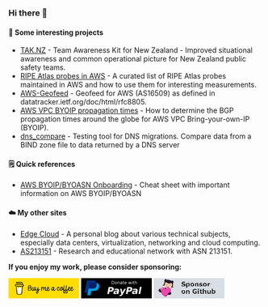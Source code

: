 ### Hi there 👋

#### :telescope: Some interesting projects

* [TAK.NZ](https://github.com/TAK-NZ) - Team Awareness Kit for New Zealand - Improved situational awareness and common operational picture for New Zealand public safety teams.
* [RIPE Atlas probes in AWS](https://github.com/chriselsen/RIPE-Atlas-in-AWS) - A curated list of RIPE Atlas probes maintained in AWS and how to use them for interesting measurements.
* [AWS-Geofeed](https://github.com/chriselsen/AWS-Geofeed) - Geofeed for AWS (AS16509) as defined in datatracker.ietf.org/doc/html/rfc8805.
* [AWS VPC BYOIP propagation times](https://github.com/chriselsen/AWS-BYOIP-Propagation) - How to determine the BGP propagation times around the globe for AWS VPC Bring-your-own-IP (BYOIP).
* [dns_compare](https://github.com/chriselsen/dns_compare) - Testing tool for DNS migrations. Compare data from a BIND zone file to data returned by a DNS server

#### :spiral_notepad: Quick references

* [AWS BYOIP/BYOASN Onboarding](https://gist.github.com/chriselsen/df3a75bccfc305caeca01326df88db2f) - Cheat sheet with important information on AWS BYOIP/BYOASN

#### :cloud: My other sites

* [Edge Cloud](https://www.edge-cloud.net/) - A personal blog about various technical subjects, especially data centers, virtualization, networking and cloud computing.
* [AS213151](https://as213151.net/) - Research and educational network with ASN 213151.

**If you enjoy my work, please consider sponsoring:**

[![Buy Me A Coffee](https://raw.githubusercontent.com/chriselsen/chriselsen/main/buymeacoffee.png)](https://www.buymeacoffee.com/chriselsen)
[![Support via PayPal](https://raw.githubusercontent.com/chriselsen/chriselsen/main/paypal-donate.png)](https://www.paypal.me/christianelsen)
[![Sponsor on Github](https://raw.githubusercontent.com/chriselsen/chriselsen/main/github-sponsor.png)](https://github.com/sponsors/chriselsen)
